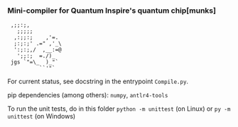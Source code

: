 ### Mini-compiler for Quantum Inspire's quantum chip[munks]

```
 ,;;:;,
   ;;;;;
  ,:;;:;    ,'=.
  ;:;:;' .=" ,'_\
  ':;:;,/  ,__:=@
   ';;:;  =./)_
 jgs `"=\_  )_"`
          ``'"`
```

For current status, see docstring in the entrypoint `Compile.py`.

pip dependencies (among others): `numpy`, `antlr4-tools`

To run the unit tests, do in this folder `python -m unittest` (on Linux) or `py -m unittest` (on Windows)
